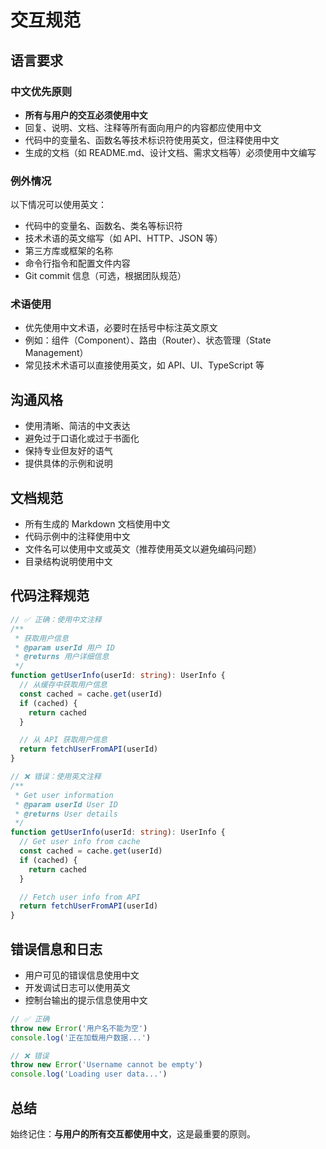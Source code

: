 # 交互规范

## 语言要求

### 中文优先原则

- **所有与用户的交互必须使用中文**
- 回复、说明、文档、注释等所有面向用户的内容都应使用中文
- 代码中的变量名、函数名等技术标识符使用英文，但注释使用中文
- 生成的文档（如 README.md、设计文档、需求文档等）必须使用中文编写

### 例外情况

以下情况可以使用英文：

- 代码中的变量名、函数名、类名等标识符
- 技术术语的英文缩写（如 API、HTTP、JSON 等）
- 第三方库或框架的名称
- 命令行指令和配置文件内容
- Git commit 信息（可选，根据团队规范）

### 术语使用

- 优先使用中文术语，必要时在括号中标注英文原文
- 例如：组件（Component）、路由（Router）、状态管理（State Management）
- 常见技术术语可以直接使用英文，如 API、UI、TypeScript 等

## 沟通风格

- 使用清晰、简洁的中文表达
- 避免过于口语化或过于书面化
- 保持专业但友好的语气
- 提供具体的示例和说明

## 文档规范

- 所有生成的 Markdown 文档使用中文
- 代码示例中的注释使用中文
- 文件名可以使用中文或英文（推荐使用英文以避免编码问题）
- 目录结构说明使用中文

## 代码注释规范

```typescript
// ✅ 正确：使用中文注释
/**
 * 获取用户信息
 * @param userId 用户 ID
 * @returns 用户详细信息
 */
function getUserInfo(userId: string): UserInfo {
  // 从缓存中获取用户信息
  const cached = cache.get(userId)
  if (cached) {
    return cached
  }

  // 从 API 获取用户信息
  return fetchUserFromAPI(userId)
}

// ❌ 错误：使用英文注释
/**
 * Get user information
 * @param userId User ID
 * @returns User details
 */
function getUserInfo(userId: string): UserInfo {
  // Get user info from cache
  const cached = cache.get(userId)
  if (cached) {
    return cached
  }

  // Fetch user info from API
  return fetchUserFromAPI(userId)
}
```

## 错误信息和日志

- 用户可见的错误信息使用中文
- 开发调试日志可以使用英文
- 控制台输出的提示信息使用中文

```typescript
// ✅ 正确
throw new Error('用户名不能为空')
console.log('正在加载用户数据...')

// ❌ 错误
throw new Error('Username cannot be empty')
console.log('Loading user data...')
```

## 总结

始终记住：**与用户的所有交互都使用中文**，这是最重要的原则。
